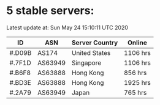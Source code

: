 # 5 stable servers:

Latest update at: Sun May 24 15:10:11 UTC 2020

| ID | ASN | Server Country | Online |
| -- | --- | -------------- | ------ |
| #.D09B | AS174 | United States | 1106 hrs |
| #.7F1D | AS63949 | Singapore | 1106 hrs |
| #.B6F8 | AS63888 | Hong Kong | 856 hrs |
| #.BD3E | AS63888 | Hong Kong | 1925 hrs |
| #.2A79 | AS63949 | Japan | 765 hrs |

